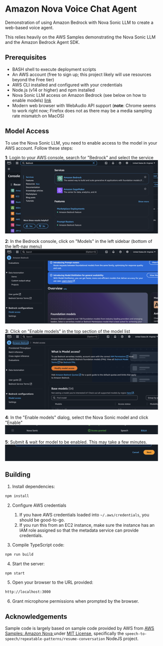 # Amazon Nova Voice Chat Agent

Demonstration of using Amazon Bedrock with Nova Sonic LLM to create a web-based voice agent.

This relies heavily on the AWS Samples demonstrating the Nova Sonic LLM and the Amazon Bedrock Agent SDK.

## Prerequisites

- BASH shell to execute deployment scripts
- An AWS account (free to sign up; this project likely will use resources beyond the Free tier)
- AWS CLI installed and configured with your credentials
- Node.js (v14 or higher) and npm installed
- Nova Sonic LLM access on Amazon Bedrock (see below on how to enable models) [link](#model-access)
- Modern web browser with WebAudio API support (**note**: Chrome seems to work right now; Firefox does not as there may be a media sampling rate mismatch on MacOS)


## Model Access

To use the Nova Sonic LLM, you need to enable access to the model in your AWS account. Follow these steps:

**1**: Login to your AWS console, search for "Bedrock" and select the service
<img src=".img/01-console.png"></img>

**2**: In the Bedrock console, click on "Models" in the left sidebar (bottom of the left-nav menu)
<img src=".img/02-bedrock-console.png"></img>

**3**: Click on "Enable models" in the top section of the model list
<img src=".img/03-model-access.png"></img>

**4**: In the "Enable models" dialog, select the Nova Sonic model and click "Enable"
<img src=".img/04-sonic-model.png"></img>

**5**: Submit & wait for model to be enabled. This may take a few minutes.
<img src=".img/05-submit.png"></img>

## Building

1. Install dependencies:
```bash
npm install
```

2. Configure AWS credentials
    1. If you have AWS credentials loaded into `~/.aws/credentials`, you should be
good-to-go.  
    2. If you run this from an EC2 instance, make sure the instance has an
    IAM role assigned so that the metadata service can provide credentials.

3. Compile TypeScript code:
```bash
npm run build
```

4. Start the server:
```bash
npm start
```

5. Open your browser to the URL provided:
```bash
http://localhost:3000
```

6. Grant microphone permissions when prompted by the browser.



## Acknowledgements

Sample code is largely based on sample code provided by AWS from
[AWS Samples: Amazon Nova ](https://github.com/aws-samples/amazon-nova-samples)
under [MIT License](https://github.com/aws-samples/amazon-nova-samples/blob/main/LICENSE), specifically the `speech-to-speech/repeatable-patterns/resume-conversation` NodeJS project.
